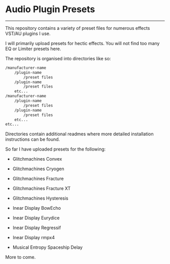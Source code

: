 # Audio Plugin Presets

___

This repository contains a variety of preset files for numerous effects VST/AU plugins I use.

I will primarily upload presets for hectic effects. You will not find too many EQ or Limiter presets here.

The repository is organised into directories like so:

```sh
/manufacturer-name
    /plugin-name
        /preset files
    /plugin-name
        /preset files
    etc...
/manufacturer-name
    /plugin-name
        /preset files
    /plugin-name
        /preset files
    etc...
etc...
```

Directories contain additional readmes where more detailed installation instructions can be found.

So far I have uploaded presets for the following:

- Glitchmachines Convex
- Glitchmachines Cryogen
- Glitchmachines Fracture
- Glitchmachines Fracture XT
- Glitchmachines Hysteresis

- Inear Display BowEcho
- Inear Display Eurydice
- Inear Display Regressif
- Inear Display rmpx4

- Musical Entropy Spaceship Delay

More to come.
